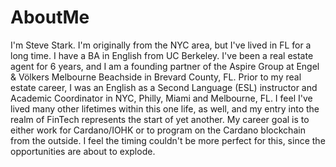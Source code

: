 # AboutMe

I'm Steve Stark. I'm originally from the NYC area, but I've lived in FL for a long time. I have a BA in English from UC Berkeley. I've been a real estate agent for 6 years, and I am a founding partner of the Aspire Group at Engel & Völkers Melbourne Beachside in Brevard County, FL. Prior to my real estate career, I was an English as a Second Language (ESL) instructor and Academic Coordinator in NYC, Philly, Miami and Melbourne, FL. I feel I've lived many other lifetimes within this one life, as well, and my entry into the realm of FinTech represents the start of yet another. 
My career goal is to either work for Cardano/IOHK or to program on the Cardano blockchain from the outside. I feel the timing couldn't be more perfect for this, since the opportunities are about to explode.